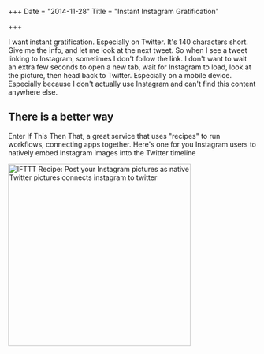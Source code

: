 +++
Date = "2014-11-28"
Title = "Instant Instagram Gratification"

+++

I want instant gratification. Especially on Twitter. It's 140 characters short. Give me the info, and let me look at the next tweet. So when I see a tweet linking to Instagram, sometimes I don't follow the link. I don't want to wait an extra few seconds to open a new tab, wait for Instagram to load, look at the picture, then head back to Twitter. Especially on a mobile device. Especially because I don't actually use Instagram and can't find this content anywhere else. 

## There is a better way

Enter If This Then That, a great service that uses "recipes" to run workflows, connecting apps together. Here's one for you Instagram users to natively embed Instagram images into the Twitter timeline

<a href="https://ifttt.com/view_embed_recipe/103249-post-your-instagram-pictures-as-native-twitter-pictures" target = "_blank" class="embed_recipe embed_recipe-l_55" id= "embed_recipe-103249"><img src= 'https://ifttt.com/recipe_embed_img/103249' alt="IFTTT Recipe: Post your Instagram pictures as native Twitter pictures connects instagram to twitter" width="370px" style="max-width:100%"/></a><script async type="text/javascript" src= "//ifttt.com/assets/embed_recipe.js"></script>